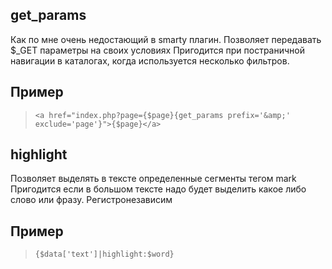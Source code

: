 get_params
---
Как по мне очень недостающий в smarty плагин.
Позволяет передавать $_GET параметры на своих условиях
Пригодится при постраничной навигации в каталогах, когда используется несколько фильтров.


Пример
---
> `<a href="index.php?page={$page}{get_params prefix='&amp;' exclude='page'}">{$page}</a>`

highlight
---
Позволяет выделять в тексте определенные сегменты тегом mark
Пригодится если в большом тексте надо будет выделить какое либо слово или фразу.
Регистронезависим

Пример
---
> `{$data['text']|highlight:$word}`
